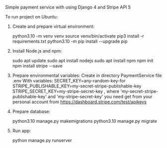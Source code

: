 Simple payment service with using Django 4 and Stripe API 5


To run project on Ubuntu:

1) Create and prepare virtual environment:

    python3.10 -m venv venv
    source venv/bin/activate
    pip3 install -r requirements.txt
    python3.10 -m pip install --upgrade pip

2) Install Node.js and npm:

    sudo apt update
    sudo apt install nodejs
    sudo apt install npm
    npm init
    npm install stripe --save

3) Prepare environmental variables:
    Create in directory PaymentService file .env
    With variables:
        SECRET_KEY=any-random-key-for
        STRIPE_PUBLISHABLE_KEY=my-secret-stripe-publishable-key
        STRIPE_SECRET_KEY=my-stripe-secret-key
    , where 'my-secret-stripe-publishable-key' and 'my-stripe-secret-key' you need get from your personal account from https://dashboard.stripe.com/test/apikeys

4) Prepare database:

    python3.10 manage.py makemigrations
    python3.10 manage.py migrate

5) Run app:
    
    python manage.py runserver

